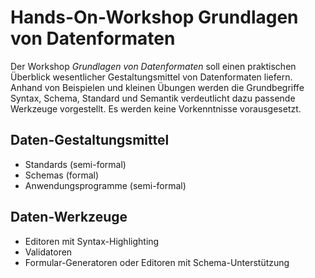 # Hands-On-Workshop Grundlagen von Datenformaten

Der Workshop *Grundlagen von Datenformaten* soll einen praktischen Überblick wesentlicher Gestaltungsmittel von Datenformaten liefern. Anhand von Beispielen und kleinen Übungen werden die Grundbegriffe Syntax, Schema, Standard und Semantik verdeutlicht dazu passende Werkzeuge vorgestellt. Es werden keine Vorkenntnisse vorausgesetzt.

## Daten-Gestaltungsmittel

* Standards (semi-formal)
* Schemas (formal)
* Anwendungsprogramme (semi-formal)

## Daten-Werkzeuge

* Editoren mit Syntax-Highlighting
* Validatoren
* Formular-Generatoren oder Editoren mit Schema-Unterstützung
